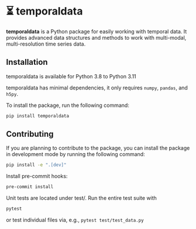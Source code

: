 # ⏳ temporaldata

**temporaldata** is a Python package for easily working with temporal data. It provides
advanced data structures and methods to work with multi-modal, multi-resolution 
time series data.

## Installation
temporaldata is available for Python 3.8 to Python 3.11

temporaldata has minimal dependencies, it only requires `numpy`, `pandas`, and `h5py`.

To install the package, run the following command:
```bash
pip install temporaldata
```

## Contributing
If you are planning to contribute to the package, you can install the package in
development mode by running the following command:
```bash
pip install -e ".[dev]"
```

Install pre-commit hooks:
```bash
pre-commit install
```

Unit tests are located under test/. Run the entire test suite with
```bash
pytest
```
or test individual files via, e.g., `pytest test/test_data.py`
